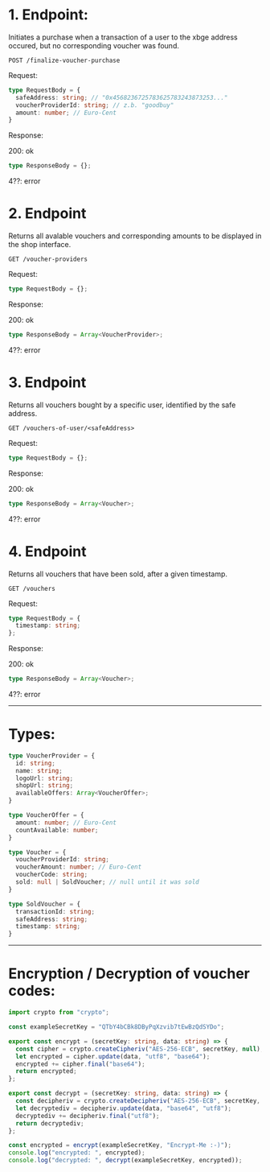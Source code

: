 # 1. Endpoint:

Initiates a purchase when a transaction of a user to the xbge address occured, but no corresponding voucher was found.

`POST /finalize-voucher-purchase`

Request:

```ts
type RequestBody = {
  safeAddress: string; // "0x4568236725783625783243873253..."
  voucherProviderId: string; // z.b. "goodbuy"
  amount: number; // Euro-Cent
}
```

Response:

200: ok
```ts
type ResponseBody = {};
```
4??: error

# 2. Endpoint

Returns all avalable vouchers and corresponding amounts to be displayed in the shop interface.

`GET /voucher-providers`

Request:

```ts
type RequestBody = {};
```

Response:

200: ok
```ts
type ResponseBody = Array<VoucherProvider>;
```

4??: error

# 3. Endpoint

Returns all vouchers bought by a specific user, identified by the safe address.

`GET /vouchers-of-user/<safeAddress>`

Request:

```ts
type RequestBody = {};
```

Response:

200: ok
```ts
type ResponseBody = Array<Voucher>;
```

4??: error

# 4. Endpoint

Returns all vouchers that have been sold, after a given timestamp.

`GET /vouchers`

Request:

```ts
type RequestBody = {
  timestamp: string;
};
```

Response:

200: ok
```ts
type ResponseBody = Array<Voucher>;
```

4??: error

-----------------------------------------------------------------


# Types:

```ts
type VoucherProvider = {
  id: string;
  name: string;
  logoUrl: string;
  shopUrl: string;
  availableOffers: Array<VoucherOffer>;
}

type VoucherOffer = {
  amount: number; // Euro-Cent
  countAvailable: number;
}

type Voucher = {
  voucherProviderId: string;
  voucherAmount: number; // Euro-Cent
  voucherCode: string;
  sold: null | SoldVoucher; // null until it was sold
}

type SoldVoucher = {
  transactionId: string;
  safeAddress: string;
  timestamp: string;
}
```

-----------------------------------------------------------------

# Encryption / Decryption of voucher codes:

```ts
import crypto from "crypto";

const exampleSecretKey = "QTbY4bCBk8DByPqXzvib7tEwBzQdSYDo";

export const encrypt = (secretKey: string, data: string) => {
  const cipher = crypto.createCipheriv("AES-256-ECB", secretKey, null);
  let encrypted = cipher.update(data, "utf8", "base64");
  encrypted += cipher.final("base64");
  return encrypted;
};

export const decrypt = (secretKey: string, data: string) => {
  const decipheriv = crypto.createDecipheriv("AES-256-ECB", secretKey, null);
  let decryptediv = decipheriv.update(data, "base64", "utf8");
  decryptediv += decipheriv.final("utf8");
  return decryptediv;
};

const encrypted = encrypt(exampleSecretKey, "Encrypt-Me :-)");
console.log("encrypted: ", encrypted);
console.log("decrypted: ", decrypt(exampleSecretKey, encrypted));
```
